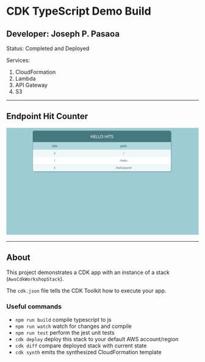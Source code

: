 # CDK TypeScript Demo Build

## Developer: **Joseph P. Pasaoa**

Status: Completed and Deployed

Services:
1. CloudFormation
2. Lambda
3. API Gateway
4. S3

---
## Endpoint Hit Counter

![Screenshot](docs/screencap-hitcounter.png)

---

## About

This project demonstrates a CDK app with an instance of a stack (`AwsCdkWorkshopStack`).

The `cdk.json` file tells the CDK Toolkit how to execute your app.

### Useful commands

 * `npm run build`   compile typescript to js
 * `npm run watch`   watch for changes and compile
 * `npm run test`    perform the jest unit tests
 * `cdk deploy`      deploy this stack to your default AWS account/region
 * `cdk diff`        compare deployed stack with current state
 * `cdk synth`       emits the synthesized CloudFormation template
